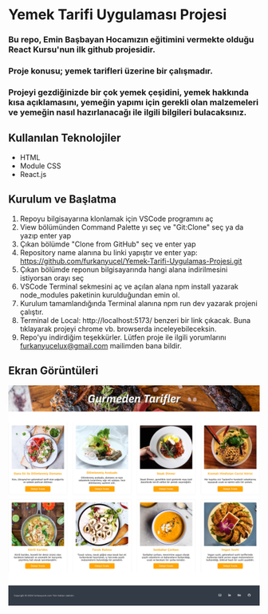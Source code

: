 # Yemek Tarifi Uygulaması Projesi

### Bu repo, Emin Başbayan Hocamızın eğitimini vermekte olduğu React Kursu'nun ilk github projesidir. 

### Proje konusu; yemek tarifleri üzerine bir çalışmadır.

### Projeyi gezdiğinizde bir çok yemek çeşidini, yemek hakkında kısa açıklamasını, yemeğin yapımı için gerekli olan malzemeleri ve yemeğin nasıl hazırlanacağı ile ilgili bilgileri bulacaksınız.

## Kullanılan Teknolojiler

- HTML
- Module CSS
- React.js

## Kurulum ve Başlatma

1. Repoyu bilgisayarına klonlamak için VSCode programını aç
2. View bölümünden Command Palette yı seç ve "Git:Clone" seç ya da yazıp enter yap
3. Çıkan bölümde "Clone from GitHub" seç ve enter yap
4. Repository name alanına bu linki yapıştır ve enter yap: https://github.com/furkanyucel/Yemek-Tarifi-Uygulamas-Projesi.git
5. Çıkan bölümde reponun bilgisayarında hangi alana indirilmesini istiyorsan orayı seç
6. VSCode Terminal sekmesini aç ve açılan alana npm install yazarak node_modules paketinin kurulduğundan emin ol.
7. Kurulum tamamlandığında Terminal alanına npm run dev yazarak projeni çalıştır.
8. Terminal de Local:   http://localhost:5173/ benzeri bir link çıkacak. Buna tıklayarak projeyi chrome vb. browserda inceleyebileceksin.
9. Repo'yu indirdiğim teşekkürler. Lütfen proje ile ilgili yorumlarını furkanyucelux@gmail.com mailimden bana bildir.

## Ekran Görüntüleri
![Anasayfa](screenshot.jpg)
